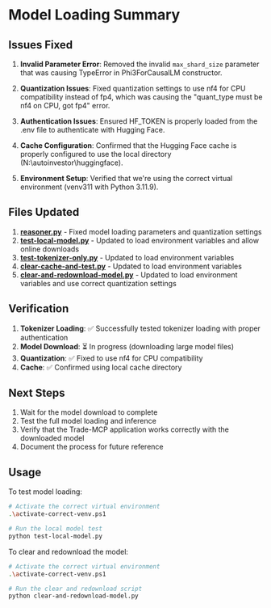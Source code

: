 # Model Loading Summary

## Issues Fixed

1. **Invalid Parameter Error**: Removed the invalid `max_shard_size` parameter that was causing TypeError in Phi3ForCausalLM constructor.

2. **Quantization Issues**: Fixed quantization settings to use nf4 for CPU compatibility instead of fp4, which was causing the "quant_type must be nf4 on CPU, got fp4" error.

3. **Authentication Issues**: Ensured HF_TOKEN is properly loaded from the .env file to authenticate with Hugging Face.

4. **Cache Configuration**: Confirmed that the Hugging Face cache is properly configured to use the local directory (N:\autoinvestor\huggingface).

5. **Environment Setup**: Verified that we're using the correct virtual environment (venv311 with Python 3.11.9).

## Files Updated

1. **[reasoner.py](file:///n:/autoinvestor/trade_mcp/reasoner.py)** - Fixed model loading parameters and quantization settings
2. **[test-local-model.py](file:///n:/autoinvestor/test-local-model.py)** - Updated to load environment variables and allow online downloads
3. **[test-tokenizer-only.py](file:///n:/autoinvestor/test-tokenizer-only.py)** - Updated to load environment variables
4. **[clear-cache-and-test.py](file:///n:/autoinvestor/clear-cache-and-test.py)** - Updated to load environment variables
5. **[clear-and-redownload-model.py](file:///n:/autoinvestor/clear-and-redownload-model.py)** - Updated to load environment variables and use correct quantization settings

## Verification

1. **Tokenizer Loading**: ✅ Successfully tested tokenizer loading with proper authentication
2. **Model Download**: ⏳ In progress (downloading large model files)
3. **Quantization**: ✅ Fixed to use nf4 for CPU compatibility
4. **Cache**: ✅ Confirmed using local cache directory

## Next Steps

1. Wait for the model download to complete
2. Test the full model loading and inference
3. Verify that the Trade-MCP application works correctly with the downloaded model
4. Document the process for future reference

## Usage

To test model loading:
```bash
# Activate the correct virtual environment
.\activate-correct-venv.ps1

# Run the local model test
python test-local-model.py
```

To clear and redownload the model:
```bash
# Activate the correct virtual environment
.\activate-correct-venv.ps1

# Run the clear and redownload script
python clear-and-redownload-model.py
```